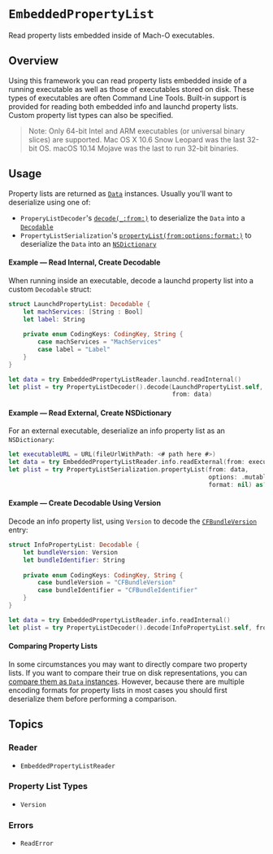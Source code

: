 # ``EmbeddedPropertyList``

Read property lists embedded inside of Mach-O executables.

## Overview
Using this framework you can read property lists embedded inside of a running executable as well as those of
executables stored on disk. These types of executables are often Command Line Tools. Built-in support is provided for
reading both embedded info and launchd property lists. Custom property list types can also be specified.

> Note: Only 64-bit Intel and ARM executables (or universal binary slices) are supported. Mac OS X 10.6 
Snow Leopard was the last 32-bit OS. macOS 10.14 Mojave was the last to run 32-bit binaries.

## Usage
Property lists are returned as [`Data`](https://developer.apple.com/documentation/foundation/data) instances. Usually
you'll want to deserialize using one of:
 * `ProperyListDecoder`'s
   [`decode(_:from:)`](https://developer.apple.com/documentation/foundation/propertylistdecoder/2895397-decode)
   to deserialize the `Data` into a [`Decodable`](https://developer.apple.com/documentation/swift/decodable)
 * `PropertyListSerialization`'s 
   [`propertyList(from:options:format:)`](https://developer.apple.com/documentation/foundation/propertylistserialization/1409678-propertylist)
   to deserialize the `Data` into an [`NSDictionary`](https://developer.apple.com/documentation/foundation/nsdictionary)

#### Example — Read Internal, Create Decodable
When running inside an executable, decode a launchd property list into a custom `Decodable` struct:
```swift
struct LaunchdPropertyList: Decodable {
    let machServices: [String : Bool]
    let label: String
    
    private enum CodingKeys: CodingKey, String {
        case machServices = "MachServices"
        case label = "Label"
    }
}

let data = try EmbeddedPropertyListReader.launchd.readInternal()
let plist = try PropertyListDecoder().decode(LaunchdPropertyList.self, 
                                             from: data)
```

#### Example — Read External, Create NSDictionary
For an external executable, deserialize an info property list as an `NSDictionary`:
```swift
let executableURL = URL(fileUrlWithPath: <# path here #>)
let data = try EmbeddedPropertyListReader.info.readExternal(from: executableURL)
let plist = try PropertyListSerialization.propertyList(from: data,
                                                       options: .mutableContainersAndLeaves,
                                                       format: nil) as? NSDictionary
```

#### Example — Create Decodable Using Version
Decode an info property list, using ``Version`` to decode the 
 [`CFBundleVersion`](https://developer.apple.com/documentation/bundleresources/information_property_list/cfbundleversion) 
entry:

```swift
struct InfoPropertyList: Decodable {
    let bundleVersion: Version
    let bundleIdentifier: String
    
    private enum CodingKeys: CodingKey, String {
        case bundleVersion = "CFBundleVersion"
        case bundleIdentifier = "CFBundleIdentifier"
    }
}

let data = try EmbeddedPropertyListReader.info.readInternal()
let plist = try PropertyListDecoder().decode(InfoPropertyList.self, from: data)
```

#### Comparing Property Lists
In some circumstances you may want to directly compare two property lists. If you want to compare their true on disk
representations, you can 
[compare them as `Data` instances](https://developer.apple.com/documentation/foundation/data/2293245). However, because
there are multiple encoding formats for property lists in most cases you should first deserialize them before performing
a comparison.

## Topics

### Reader

- ``EmbeddedPropertyListReader``

### Property List Types

- ``Version``

### Errors

- ``ReadError``

